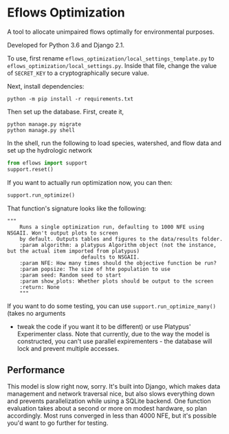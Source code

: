 # Eflows Optimization

A tool to allocate unimpaired flows optimally for environmental purposes.

Developed for Python 3.6 and Django 2.1.

To use, first rename `eflows_optimization/local_settings_template.py` to
`eflows_optimization/local_settings.py`. Inside that file, change the value
of `SECRET_KEY` to a cryptographically secure value.

Next, install dependencies:
```
python -m pip install -r requirements.txt
```

Then set up the database. First, create it,

```
python manage.py migrate
python manage.py shell 
```
In the shell, run the following to load species, watershed, and flow data and set up the
hydrologic network
```python
from eflows import support
support.reset()
```

If you want to actually run optimization now, you can then:
```python
support.run_optimize()
```

That function's signature looks like the following:
```
"""
    Runs a single optimization run, defaulting to 1000 NFE using NSGAII. Won't output plots to screen
    by default. Outputs tables and figures to the data/results folder.
	:param algorithm: a platypus Algorithm object (not the instance, but the actual item imported from platypus)
						defaults to NSGAII.
	:param NFE: How many times should the objective function be run?
	:param popsize: The size of hte population to use
	:param seed: Random seed to start
	:param show_plots: Whether plots should be output to the screen
	:return: None
	"""
```

If you want to do some testing, you can use `support.run_optimize_many()` (takes no arguments
 - tweak the code if you want it to be different) or use Platypus' Experimenter class.
 Note that currently, due to the way the model is constructed, you can't use parallel
 expirementers - the database will lock and prevent multiple accesses.
 
 ## Performance
 This model is slow right now, sorry. It's built into Django, which makes data management
 and network traversal nice, but also slows everything down and prevents parallelization
 while using a SQLite backend. One function evaluation takes about a second or more on
 modest hardware, so plan accordingly. Most runs converged in less than 4000 NFE, but
 it's possible you'd want to go further for testing.